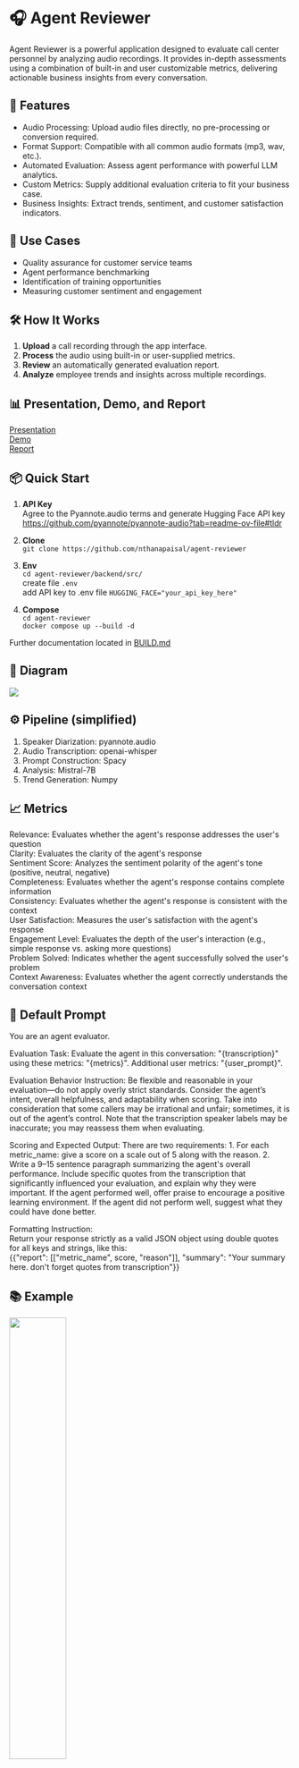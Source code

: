 # 🎧 Agent Reviewer

Agent Reviewer is a powerful application designed to evaluate call center personnel by analyzing audio recordings. It provides in-depth assessments using a combination of built-in and user customizable metrics, delivering actionable business insights from every conversation.

## 🚀 Features

- Audio Processing: Upload audio files directly, no pre-processing or conversion required.
- Format Support: Compatible with all common audio formats (mp3, wav, etc.).
- Automated Evaluation: Assess agent performance with powerful LLM analytics.
- Custom Metrics: Supply additional evaluation criteria to fit your business case.
- Business Insights: Extract trends, sentiment, and customer satisfaction indicators.

## 💼 Use Cases

- Quality assurance for customer service teams
- Agent performance benchmarking
- Identification of training opportunities
- Measuring customer sentiment and engagement

## 🛠️ How It Works

1. <b>Upload</b> a call recording through the app interface.
2. <b>Process</b> the audio using built-in or user-supplied metrics.
3. <b>Review</b> an automatically generated evaluation report.
4. <b>Analyze</b> employee trends and insights across multiple recordings.

## 📊 Presentation, Demo, and Report

[Presentation](https://www.youtube.com/watch?v=6meUpAdhCMM)<br>
[Demo](https://www.youtube.com/watch?v=VtGpv9y1cGk)<br>
[Report](https://docs.google.com/document/d/15oGavOF3YFqVtBIc-VrH7A3wUE2p8VxLUmTzzLkb1Xg/edit?usp=sharing)

## 📦 Quick Start

1. <b>API Key</b><br>
Agree to the Pyannote.audio terms and generate Hugging Face API key https://github.com/pyannote/pyannote-audio?tab=readme-ov-file#tldr

2. <b>Clone</b><br>
```git clone https://github.com/nthanapaisal/agent-reviewer```

3. <b>Env</b><br>
```cd agent-reviewer/backend/src/```<br>
create file ```.env```<br>
add API key to .env file ```HUGGING_FACE="your_api_key_here"```

4. <b>Compose</b><br>
```cd agent-reviewer```<br>
```docker compose up --build -d```

Further documentation  located in [BUILD.md](./BUILD.md)

## 📝 Diagram

<img src="./images/diagram.png">

## ⚙️ Pipeline (simplified)

1. Speaker Diarization: pyannote.audio
2. Audio Transcription: openai-whisper
3. Prompt Construction: Spacy
4. Analysis: Mistral-7B
5. Trend Generation: Numpy

## 📈 Metrics

Relevance: Evaluates whether the agent's response addresses the user's question<br>
Clarity: Evaluates the clarity of the agent's response<br>
Sentiment Score: Analyzes the sentiment polarity of the agent's tone (positive, neutral, negative)<br>
Completeness: Evaluates whether the agent's response contains complete information<br>
Consistency: Evaluates whether the agent's response is consistent with the context<br>
User Satisfaction: Measures the user's satisfaction with the agent's response<br>
Engagement Level: Evaluates the depth of the user's interaction (e.g., simple response vs. asking more questions)<br>
Problem Solved: Indicates whether the agent successfully solved the user's problem<br>
Context Awareness: Evaluates whether the agent correctly understands the conversation context

## 💬 Default Prompt

You are an agent evaluator.

Evaluation Task: Evaluate the agent in this conversation: \"{transcription}\" using these metrics: \"{metrics}\". Additional user metrics: \"{user_prompt}\".

Evaluation Behavior Instruction:  Be flexible and reasonable in your evaluation—do not apply overly strict standards. Consider the agent’s intent, overall helpfulness, and adaptability when scoring. Take into consideration that some callers may be irrational and unfair; sometimes, it is out of the agent’s control.  Note that the transcription speaker labels may be inaccurate; you may reassess them when evaluating.

Scoring and Expected Output: There are two requirements: 1. For each metric_name: give a score on a scale out of 5 along with the reason. 2. Write a 9–15 sentence paragraph summarizing the agent's overall performance. Include specific quotes from the transcription that significantly influenced your evaluation, and explain why they were important. If the agent performed well, offer praise to encourage a positive learning environment. If the agent did not perform well, suggest what they could have done better.

Formatting Instruction:<br>
Return your response strictly as a valid JSON object using double quotes for all keys and strings, like this:<br>
{{"report\": [[\"metric_name\", score, \"reason\"]], \"summary\": \"Your summary here. don't forget quotes from transcription\"}}

## 📚 Example

<img src="./images/after.png" width="45%" style="vertical-align: middle;"><br>

#### Pipeline Results

<img src="./images/report.png" width="45%" style="vertical-align: middle;"><br>

<img src="./images/analysis.png" width="45%" style="vertical-align: middle;">
